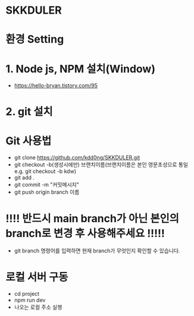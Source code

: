 # SKKDULER

# 환경 Setting

# 1. Node js, NPM 설치(Window)
- https://hello-bryan.tistory.com/95

# 2. git 설치


# Git 사용법
- git clone https://github.com/kdd0ng/SKKDULER.git
- git checkout -b(생성시에만) 브랜치이름(브랜치이름은 본인 영문초성으로 통일 e.g. git checkout -b kdw)
- git add .
- git commit -m "커밋메시지"
- git push origin branch 이름
# !!!! 반드시 main branch가 아닌 본인의 branch로 변경 후 사용해주세요 !!!!!
- git branch 명령어를 입력하면 현재 branch가 무엇인지 확인할 수 있습니다.


# 로컬 서버 구동
- cd project
- npm run dev
- 나오는 로컬 주소 실행
